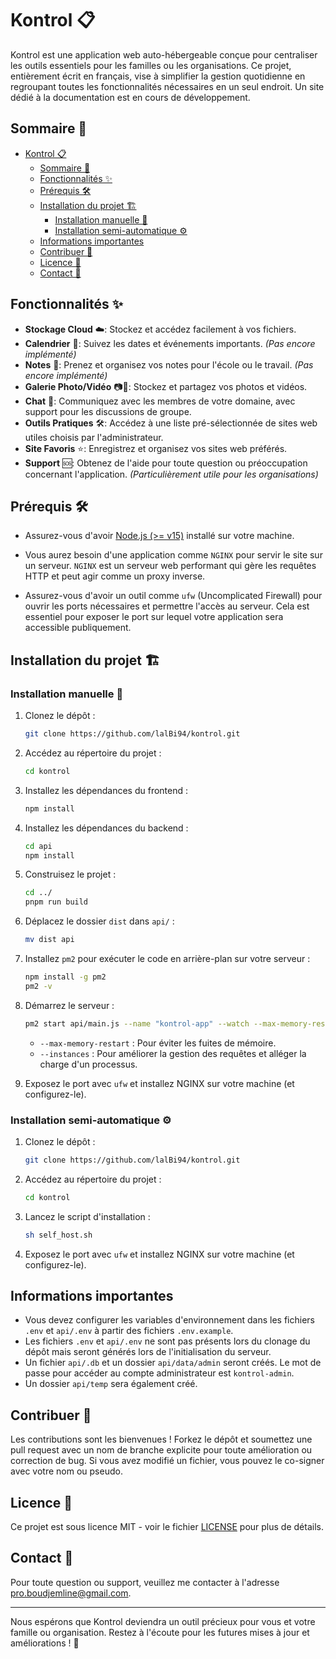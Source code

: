 # Kontrol 📋

Kontrol est une application web auto-hébergeable conçue pour centraliser les outils essentiels pour les familles ou les organisations. Ce projet, entièrement écrit en français, vise à simplifier la gestion quotidienne en regroupant toutes les fonctionnalités nécessaires en un seul endroit. Un site dédié à la documentation est en cours de développement.

## Sommaire 📑

- [Kontrol 📋](#kontrol-)
  - [Sommaire 📑](#sommaire-)
  - [Fonctionnalités ✨](#fonctionnalités-)
  - [Prérequis 🛠️](#prérequis-️)
  - [Installation du projet 🏗️](#installation-du-projet-️)
    - [Installation manuelle 🔧](#installation-manuelle-)
    - [Installation semi-automatique ⚙️](#installation-semi-automatique-️)
  - [Informations importantes](#informations-importantes)
  - [Contribuer 🤝](#contribuer-)
  - [Licence 📜](#licence-)
  - [Contact 📧](#contact-)

## Fonctionnalités ✨

-   **Stockage Cloud** ☁️: Stockez et accédez facilement à vos fichiers.
-   **Calendrier** 📅: Suivez les dates et événements importants. _(Pas encore implémenté)_
-   **Notes** 📝: Prenez et organisez vos notes pour l'école ou le travail. _(Pas encore implémenté)_
-   **Galerie Photo/Vidéo** 📷🎥: Stockez et partagez vos photos et vidéos.
-   **Chat** 💬: Communiquez avec les membres de votre domaine, avec support pour les discussions de groupe.
-   **Outils Pratiques** 🛠️: Accédez à une liste pré-sélectionnée de sites web utiles choisis par l'administrateur.
-   **Site Favoris** ⭐: Enregistrez et organisez vos sites web préférés.
-   **Support** 🆘: Obtenez de l'aide pour toute question ou préoccupation concernant l'application. _(Particulièrement utile pour les organisations)_

## Prérequis 🛠️

-   Assurez-vous d'avoir [Node.js (>= v15)](https://nodejs.org/en/download/package-manager) installé sur votre machine.

-   Vous aurez besoin d'une application comme `NGINX` pour servir le site sur un serveur. `NGINX` est un serveur web performant qui gère les requêtes HTTP et peut agir comme un proxy inverse.

-   Assurez-vous d'avoir un outil comme `ufw` (Uncomplicated Firewall) pour ouvrir les ports nécessaires et permettre l'accès au serveur. Cela est essentiel pour exposer le port sur lequel votre application sera accessible publiquement.

## Installation du projet 🏗️

### Installation manuelle 🔧

1. Clonez le dépôt :

    ```sh
    git clone https://github.com/lalBi94/kontrol.git
    ```

2. Accédez au répertoire du projet :

    ```sh
    cd kontrol
    ```

3. Installez les dépendances du frontend :

    ```sh
    npm install
    ```

4. Installez les dépendances du backend :

    ```sh
    cd api
    npm install
    ```

5. Construisez le projet :

    ```sh
    cd ../
    pnpm run build
    ```

6. Déplacez le dossier `dist` dans `api/` :

    ```sh
    mv dist api
    ```

7. Installez `pm2` pour exécuter le code en arrière-plan sur votre serveur :

    ```sh
    npm install -g pm2
    pm2 -v
    ```

8. Démarrez le serveur :

    ```sh
    pm2 start api/main.js --name "kontrol-app" --watch --max-memory-restart 300M --instances 2 --env production
    ```

    - `--max-memory-restart` : Pour éviter les fuites de mémoire.
    - `--instances` : Pour améliorer la gestion des requêtes et alléger la charge d'un processus.

9. Exposez le port avec `ufw` et installez NGINX sur votre machine (et configurez-le).

### Installation semi-automatique ⚙️

1. Clonez le dépôt :

    ```sh
    git clone https://github.com/lalBi94/kontrol.git
    ```

2. Accédez au répertoire du projet :

    ```sh
    cd kontrol
    ```

3. Lancez le script d'installation :

    ```sh
    sh self_host.sh
    ```

4. Exposez le port avec `ufw` et installez NGINX sur votre machine (et configurez-le).

## Informations importantes

-   Vous devez configurer les variables d'environnement dans les fichiers `.env` et `api/.env` à partir des fichiers `.env.example`.
-   Les fichiers `.env` et `api/.env` ne sont pas présents lors du clonage du dépôt mais seront générés lors de l'initialisation du serveur.
-   Un fichier `api/.db` et un dossier `api/data/admin` seront créés. Le mot de passe pour accéder au compte administrateur est `kontrol-admin`.
-   Un dossier `api/temp` sera également créé.

## Contribuer 🤝

Les contributions sont les bienvenues ! Forkez le dépôt et soumettez une pull request avec un nom de branche explicite pour toute amélioration ou correction de bug. Si vous avez modifié un fichier, vous pouvez le co-signer avec votre nom ou pseudo.

## Licence 📜

Ce projet est sous licence MIT - voir le fichier [LICENSE](LICENSE) pour plus de détails.

## Contact 📧

Pour toute question ou support, veuillez me contacter à l'adresse [pro.boudjemline@gmail.com](mailto:pro.boudjemline@gmail.com).

---

Nous espérons que Kontrol deviendra un outil précieux pour vous et votre famille ou organisation. Restez à l'écoute pour les futures mises à jour et améliorations ! 🚀
